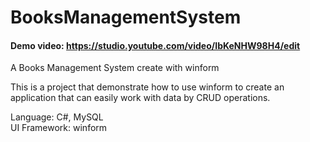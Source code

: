 # BooksManagementSystem
#### Demo video: https://studio.youtube.com/video/IbKeNHW98H4/edit
A Books Management System create with winform

This is a project that demonstrate how to use winform to 
create an application that can easily work with data by CRUD operations. 

Language: C#, MySQL<br>
UI Framework: winform
